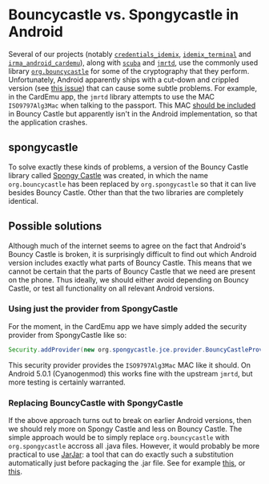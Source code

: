 # Bouncycastle vs. Spongycastle in Android

Several of our projects (notably [`credentials_idemix`](https://github.com/credentials/idemix_terminal), [`idemix_terminal`](https://github.com/credentials/credentials_idemix) and [`irma_android_cardemu`](https://bitbucket.org/wlueks/irma_android_cardemu/)), along with [`scuba`](http://sourceforge.net/projects/scuba/) and [`jmrtd`](http://sourceforge.net/projects/jmrtd/), use the commonly used library [`org.bouncycastle`](https://www.bouncycastle.org/java.html) for some of the cryptography that they perform. Unfortunately, Android apparently ships with a cut-down and crippled version (see [this issue](https://code.google.com/p/android/issues/detail?id=3280)) that can cause some subtle problems. For example, in the CardEmu app, the `jmrtd` library attempts to use the MAC `ISO9797Alg3Mac` when talking to the passport. This MAC [should be included](http://www.cs.berkeley.edu/~jonah/bc/org/bouncycastle/crypto/macs/ISO9797Alg3Mac.html) in Bouncy Castle but apparently isn't in the Android implementation, so that the application crashes.


## spongycastle
To solve exactly these kinds of problems, a version of the Bouncy Castle library called [Spongy Castle](https://rtyley.github.io/spongycastle/) was created, in which the name `org.bouncycastle` has been replaced by `org.spongycastle` so that it can live besides Bouncy Castle. Other than that the two libraries are completely identical.


## Possible solutions
Although much of the internet seems to agree on the fact that Android's Bouncy Castle is broken, it is surprisingly difficult to find out which Android version includes exactly what parts of Bouncy Castle. This means that we cannot be certain that the parts of Bouncy Castle that we need are present on the phone. Thus ideally, we should either avoid depending on Bouncy Castle, or test all functionality on all relevant Android versions.

### Using just the provider from SpongyCastle
For the moment, in the CardEmu app we have simply added the security provider from SpongyCastle like so:
```java
Security.addProvider(new org.spongycastle.jce.provider.BouncyCastleProvider());
```
This security provider provides the `ISO9797Alg3Mac` MAC like it should. On Android 5.0.1 (Cyanogenmod) this works fine with the upstream `jmrtd`, but more testing is certainly warranted.

### Replacing BouncyCastle with SpongyCastle
If the above approach turns out to break on earlier Android versions, then we should rely more on Spongy Castle and less on Bouncy Castle. The simple approach would be to simply replace `org.bouncycastle` with `org.spongycastle` accross all .java files. However, it would probably be more practical to use [JarJar](https://code.google.com/p/jarjar/): a tool that can do exactly such a substitution automatically just before packaging the .jar file. See for example [this](https://github.com/vRallev/jarjar-gradle), or [this](http://www.unwesen.de/2011/06/12/encryption-on-android-bouncycastle/).
